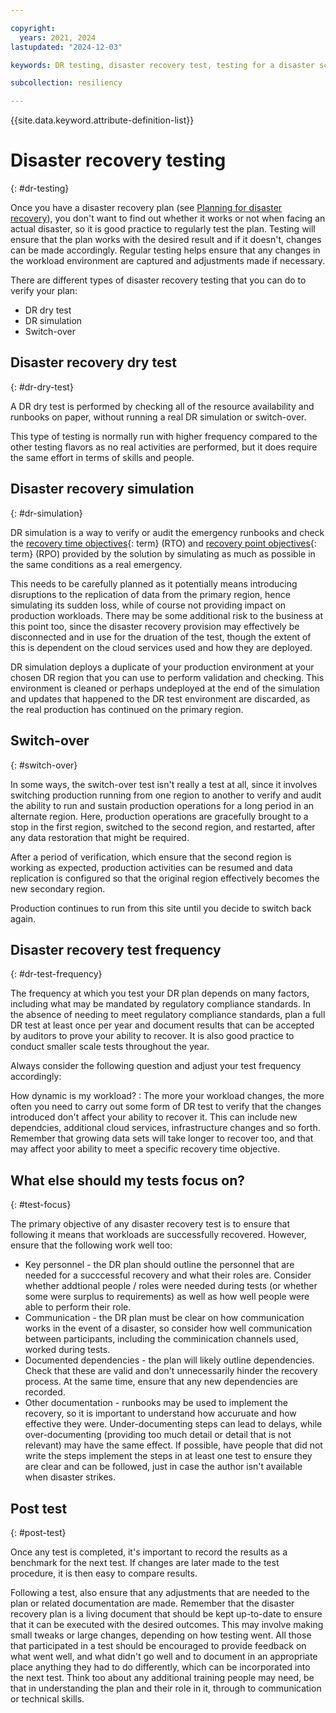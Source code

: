 ```yaml
---

copyright:
  years: 2021, 2024
lastupdated: "2024-12-03"

keywords: DR testing, disaster recovery test, testing for a disaster scenario, dry test, switch over, DR simulation

subcollection: resiliency

---
```


{{site.data.keyword.attribute-definition-list}}

# Disaster recovery testing
{: #dr-testing}

Once you have a disaster recovery plan (see [Planning for disaster recovery](/docs/resiliency?topic=resiliency-PlanningforDR)), you don't want to find out whether it works or not when facing an actual disaster, so it is good practice to regularly test the plan. Testing will ensure that the plan works with the desired result and if it doesn't, changes can be made accordingly. Regular testing helps ensure that any changes in the workload environment are captured and adjustments made if necessary.

There are different types of disaster recovery testing that you can do to verify your plan:

- DR dry test
- DR simulation
- Switch-over

## Disaster recovery dry test
{: #dr-dry-test}

A DR dry test is performed by checking all of the resource availability and runbooks on paper, without running a real DR simulation or switch-over.

This type of testing is normally run with higher frequency compared to the other testing flavors as no real activities are performed, but it does require the same effort in terms of skills and people.


## Disaster recovery simulation
{: #dr-simulation}

DR simulation is a way to verify or audit the emergency runbooks and check the [recovery time objectives](#x3167918){: term} (RTO) and [recovery point objectives](#x3429911){: term} (RPO) provided by the solution by simulating as much as possible in the same conditions as a real emergency.

This needs to be carefully planned as it potentially means introducing disruptions to the replication of data from the primary region, hence simulating its sudden loss, while of course not providing impact on production workloads. There may be some additional risk to the business at this point too, since the disaster recovery provision may effectively be disconnected and in use for the druation of the test, though the extent of this is dependent on the cloud services used and how they are deployed.

DR simulation deploys a duplicate of your production environment at your chosen DR region that you can use to perform validation and checking. This environment is cleaned or perhaps undeployed at the end of the simulation and updates that happened to the DR test environment are discarded, as the real production has continued on the primary region.

## Switch-over
{: #switch-over}

In some ways, the switch-over test isn't really a test at all, since it involves switching production running from one region to another to verify and audit the ability to run and sustain production operations for a long period in an alternate region. Here, production operations are gracefully brought to a stop in the first region, switched to the second region, and restarted, after any data restoration that might be required.

After a period of verification, which ensure that the second region is working as expected, production activities can be resumed and data replication is configured so that the original region effectively becomes the new secondary region.

Production continues to run from this site until you decide to switch back again.

## Disaster recovery test frequency
{: #dr-test-frequency}

The frequency at which you test your DR plan depends on many factors, including what may be mandated by regulatory compliance standards. In the absence of needing to meet regulatory compliance standards,  plan a full DR test at least once per year and document results that can be accepted by auditors to prove your ability to recover. It is also good practice to conduct smaller scale tests throughout the year.

Always consider the following question and adjust your test frequency accordingly:

How dynamic is my workload?
:   The more your workload changes, the more often you need to carry out some form of DR test to verify that the changes introduced don't affect your ability to recover it. This can include new dependcies, additional cloud services, infrastructure changes and so forth. Remember that growing data sets will take longer to recover too, and that may affect yoor ability to meet a specific recovery time objective.

## What else should my tests focus on?
{: #test-focus}

The primary objective of any disaster recovery test is to ensure that following it means that workloads are successfully recovered. However, ensure that the following work well too:

* Key personnel - the DR plan should outline the personnel that are needed for a succcessful recovery and what their roles are. Consider whether addtional people / roles were needed during tests (or whether some were surplus to requirements) as well as how well people were able to perform their role.
* Communication - the DR plan must be clear on how communication works in the event of a disaster, so consider how well communication between participants, including the comminication channels used, worked during tests.
* Documented dependencies - the plan will likely outline dependencies. Check that these are valid and don't unnecessarily hinder the recovery process. At the same time, ensure that any new dependencies are recorded.
* Other documentation - runbooks may be used to implement the recovery, so it is important to understand how accuruate and how effective they were. Under-documenting steps can lead to delays, while over-documenting (providing too much detail or detail that is not relevant) may have the same effect. If possible, have people that did not write the steps implement the steps in at least one test to ensure they are clear and can be followed, just in case the author isn't available when disaster strikes.

## Post test
{: #post-test}

Once any test is completed, it's important to record the results as a benchmark for the next test. If changes are later made to the test procedure, it is then easy to compare results.

 Following a test, also ensure that any adjustments that are needed to the plan or related documentation are made. Remember that the disaster recovery plan is a living document that should be kept up-to-date to ensure that it can be executed with the desired outcomes. This may involve making small tweaks or large changes, depending on how testing went. All those that participated in a test should be encouraged to provide feedback on what went well, and what didn't go well and to document in an appropriate place anything they had to do differently, which can be incorporated into the next test. Think too about any additional training people may need, be that in understanding the plan and their role in it, through to communication or technical skills.
